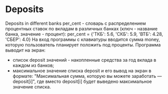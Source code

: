 # Deposits
Deposits in different banks
per_cent - словарь с распределением процентных ставок по вкладам в различных банках (ключ - название банка, значение - процент):
per_cent = {'ТКБ': 5.6, 'СКБ': 5.9, 'ВТБ': 4.28, 'СБЕР': 4.0}
На вход программы с клавиатуры вводится сумма money, которую пользователь планирует положить под проценты.
Программа выводит на экран:
- список deposit значений - накопленные средства за год вклада в каждом из банков;
- максимальное значение списка deposit и его вывод на экран в формате:
"Максимальная сумма, которую вы можете заработать — deposit[i]", где вместо deposit[i] будет выведено максимальное значение списка.
